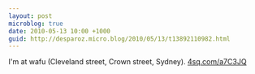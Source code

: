 ```yaml
---
layout: post
microblog: true
date: 2010-05-13 10:00 +1000
guid: http://desparoz.micro.blog/2010/05/13/t13892110982.html
---
```

I'm at wafu (Cleveland street, Crown street, Sydney). [4sq.com/a7C3JQ](http://4sq.com/a7C3JQ)

